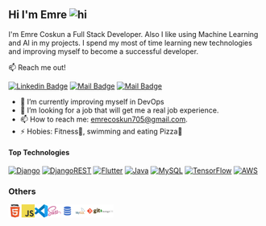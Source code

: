 ## Hi I'm Emre <img src="https://user-images.githubusercontent.com/1303154/88677602-1635ba80-d120-11ea-84d8-d263ba5fc3c0.gif" width="28px" height="28px" alt="hi">

I'm Emre Coskun a Full Stack Developer. Also I like using Machine Learning and AI in my projects. I spend my most of time learning new technologies and improving myself to become a successful developer.

:mailbox: Reach me out!

 [![Linkedin Badge](https://img.shields.io/badge/-emrecoskun48-0e76a8?style=flat&labelColor=0e76a8&logo=linkedin&logoColor=white)](https://www.linkedin.com/in/emrecoskun48/) [![Mail Badge](https://img.shields.io/badge/-@emrecoskunl-e84393?style=flat&labelColor=e84393&logo=instagram&logoColor=white)](https://instagram.com/emrecoskunl) [![Mail Badge](https://img.shields.io/badge/-emrecoskun705-c0392b?style=flat&labelColor=c0392b&logo=gmail&logoColor=white)](mailto:emrecoskun705@gmail.com)


- 🔭 I’m currently improving myself in DevOps
- 🤔 I’m looking for a job that will get me a real job experience.
- 📫 How to reach me: emrecoskun705@gmail.com.
- ⚡ Hobies: Fitness💪, swimming and eating Pizza🍕

#### Top Technologies

<!-- TODO: Make technologies links takes you to repositories -->

[![Django](https://img.shields.io/badge/django-%23092E20.svg?style=for-the-badge&logo=django&logoColor=white)](https://github.com/emrecoskun705/e_commerce)
[![DjangoREST](https://img.shields.io/badge/DJANGO-REST-ff1709?style=for-the-badge&logo=django&logoColor=white&color=ff1709&labelColor=gray)](https://github.com/emrecoskun705/e_commerce)
[![Flutter](https://img.shields.io/badge/Flutter-%2302569B.svg?style=for-the-badge&logo=Flutter&logoColor=white)](https://github.com/emrecoskun705/ecommerce_flutter)
[![Java](https://img.shields.io/badge/java-%23ED8B00.svg?style=for-the-badge&logo=java&logoColor=white)](#)
[![MySQL](https://img.shields.io/badge/mysql-%2300f.svg?style=for-the-badge&logo=mysql&logoColor=white)](#)
[![TensorFlow](https://img.shields.io/badge/TensorFlow-%23FF6F00.svg?style=for-the-badge&logo=TensorFlow&logoColor=white)](#) 
[![AWS](https://img.shields.io/badge/AWS-%23FF9900.svg?style=for-the-badge&logo=amazon-aws&logoColor=white)](#)

### Others


<img align="left" alt="HTML5" width="26px" src="https://raw.githubusercontent.com/github/explore/80688e429a7d4ef2fca1e82350fe8e3517d3494d/topics/html/html.png" />

<img align="left" alt="JavaScript" width="26px" src="https://raw.githubusercontent.com/github/explore/80688e429a7d4ef2fca1e82350fe8e3517d3494d/topics/javascript/javascript.png" />

<img align="left" alt="Visual Studio Code" width="26px" src="https://raw.githubusercontent.com/github/explore/80688e429a7d4ef2fca1e82350fe8e3517d3494d/topics/visual-studio-code/visual-studio-code.png" />

<img align="left" alt="Sass" width="26px" src="https://raw.githubusercontent.com/github/explore/80688e429a7d4ef2fca1e82350fe8e3517d3494d/topics/sass/sass.png" />

<img align="left" alt="SQL" width="26px" src="https://raw.githubusercontent.com/github/explore/80688e429a7d4ef2fca1e82350fe8e3517d3494d/topics/sql/sql.png" />

<img align="left" alt="MySQL" width="26px" src="https://raw.githubusercontent.com/github/explore/80688e429a7d4ef2fca1e82350fe8e3517d3494d/topics/mysql/mysql.png" />

<img align="left" alt="Git" width="26px" src="https://raw.githubusercontent.com/github/explore/80688e429a7d4ef2fca1e82350fe8e3517d3494d/topics/git/git.png" />

<img align="left" alt="MongoDB" width="26px" src="https://raw.githubusercontent.com/github/explore/80688e429a7d4ef2fca1e82350fe8e3517d3494d/topics/mongodb/mongodb.png" />
